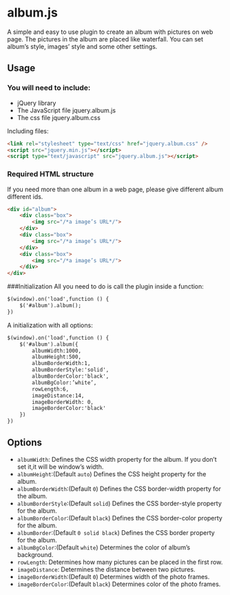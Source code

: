 # album.js

A simple and easy to use plugin to create an album with pictures on web page. The pictures in the album are placed like waterfall. You can set album’s style, images’ style and some other settings.

## Usage
### You will need to include:
- jQuery library
- The JavaScript file jquery.album.js 
- The css file jquery.album.css

Including files:
```html
<link rel="stylesheet" type="text/css" href="jquery.album.css" />
<script src="jquery.min.js"></script>
<script type="text/javascript" src="jquery.album.js"></script>
```
### Required HTML structure
If you need more than one album in a web page, please give different album different ids.
```html
<div id="album">
    <div class="box">
        <img src="/*a image’s URL*/">
    </div>
    <div class="box">
        <img src="/*a image’s URL*/">
    </div>
    <div class="box">
        <img src="/*a image’s URL*/">
    </div>
</div>
```
###Initialization
All you need to do is call the plugin inside a function:
```html
$(window).on('load',function () {
    $('#album').album();
})
```
A initialization with all options:
```html
$(window).on('load',function () {
    $('#album').album({
        albumWidth:1000,
        albumHeight:500,
        albumBorderWidth:1,
        albumBorderStyle:'solid',
        albumBorderColor:'black',
        albumBgColor:’white’,
        rowLength:6,
        imageDistance:14,
        imageBorderWidth: 0,
        imageBorderColor:'black'
    })
})
```
## Options
- `albumWidth`: Defines the CSS width property for the album. If you don’t set it,it will be window’s width.
- `albumHeight`:(Default `auto`) Defines the CSS height property for the album.
- `albumBorderWidth`:(Default `0`) Defines the CSS border-width property for the album.
- `albumBorderStyle`:(Default `solid`) Defines the CSS border-style property for the album.
- `albumBorderColor`:(Default `black`) Defines the CSS border-color property for the album.
- `albumBorder`:(Default `0 solid black`) Defines the CSS border property for the album.
- `albumBgColor`:(Default `white`) Determines the color of album’s background.
- `rowLength`: Determines how many pictures can be placed in the first row.
- `imageDistance`: Determines the distance between two pictures.
- `imageBorderWidth`:(Default `0`) Determines width of the photo frames.
- `imageBorderColor`:(Default `black`) Determines color of the photo frames.





